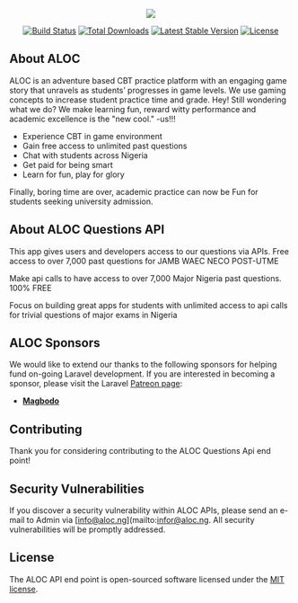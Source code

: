 <p align="center"><img src="https://laravel.com/assets/img/components/logo-laravel.svg"></p>

<p align="center">
<a href="https://travis-ci.org/laravel/framework"><img src="https://travis-ci.org/laravel/framework.svg" alt="Build Status"></a>
<a href="https://packagist.org/packages/laravel/framework"><img src="https://poser.pugx.org/laravel/framework/d/total.svg" alt="Total Downloads"></a>
<a href="https://packagist.org/packages/laravel/framework"><img src="https://poser.pugx.org/laravel/framework/v/stable.svg" alt="Latest Stable Version"></a>
<a href="https://packagist.org/packages/laravel/framework"><img src="https://poser.pugx.org/laravel/framework/license.svg" alt="License"></a>
</p>

## About ALOC

ALOC is an adventure based CBT practice platform with an engaging game story that unravels as students’ progresses in game levels. We use gaming concepts to increase student practice time and grade. Hey! Still wondering what we do? We make learning fun, reward witty performance and academic excellence is the "new cool." -us!!!

- Experience CBT in game environment
- Gain free access to unlimited past questions
- Chat with students across Nigeria
- Get paid for being smart
- Learn for fun, play for glory
  
Finally, boring time are over, academic practice can now be Fun for students seeking university admission.

## About ALOC Questions API

This app gives users and developers access to our questions via APIs. Free access to over 7,000 past questions for JAMB WAEC NECO POST-UTME

Make api calls to have access to over 7,000 Major Nigeria past questions. 100% FREE

Focus on building great apps for students with unlimited access to api calls for trivial questions of major exams in Nigeria

## ALOC Sponsors

We would like to extend our thanks to the following sponsors for helping fund on-going Laravel development. If you are interested in becoming a sponsor, please visit the Laravel [Patreon page](https://patreon.com/taylorotwell):

- **[Magbodo](https://magbodo.com/)**

## Contributing

Thank you for considering contributing to the ALOC Questions Api end point!

## Security Vulnerabilities

If you discover a security vulnerability within ALOC APIs, please send an e-mail to Admin via [info@aloc.ng](mailto:infor@aloc.ng. All security vulnerabilities will be promptly addressed.

## License

The ALOC API end point is open-sourced software licensed under the [MIT license](https://opensource.org/licenses/MIT).

